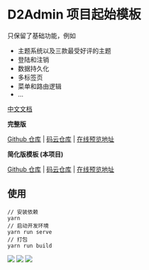# D2Admin 项目起始模板

只保留了基础功能，例如

* 主题系统以及三款最受好评的主题
* 登陆和注销
* 数据持久化
* 多标签页
* 菜单和路由逻辑
* ...

[中文文档](http://d2admin.fairyever.com/zh/)

**完整版**

[Github 仓库](https://github.com/d2-projects/d2-admin) | 
[码云仓库](https://gitee.com/fairyever/d2-admin) | 
[在线预览地址](https://fairyever.gitee.io/d2-admin-preview)

**简化版模板 (本项目)**

[Github 仓库](https://github.com/d2-projects/d2-admin-start-kit) | 
[码云仓库](https://gitee.com/fairyever/d2-admin-start-kit) | 
[在线预览地址](https://fairyever.gitee.io/d2-admin-start-kit-preview/#/index)

## 使用

```
// 安装依赖
yarn
// 启动开发环境
yarn run serve
// 打包
yarn run build
```

<img src="https://raw.githubusercontent.com/FairyEver/d2-admin-start-kit/master/github/preview-1.png"/>

<img src="https://raw.githubusercontent.com/FairyEver/d2-admin-start-kit/master/github/preview-2.png"/>

<img src="https://raw.githubusercontent.com/FairyEver/d2-admin-start-kit/master/github/preview-3.png"/>